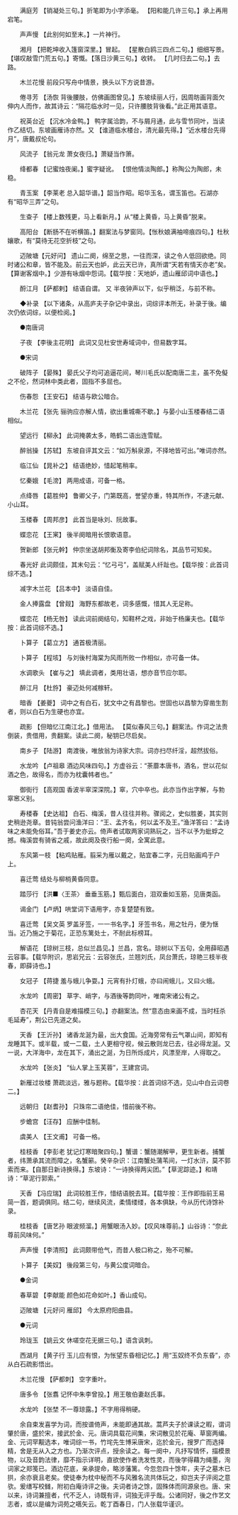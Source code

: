 <!-- { "loadSidebar": true } -->
　　满庭芳 【销凝处三句。】折笔即为小字添毫。 【阳和能几许三句。】承上再用宕笔。 

　　声声慢 【此别何如至末。】一片神行。 

　　湘月 【把乾坤收入篷窗深里。】冒起。 【星散白鸥三四点二句。】细细写景。 【堪叹敲雪门荒五句。】寄慨。【落日沙黄三句。】收转。 【几时归去二句。】去路。 

　　木兰花慢 前段只写舟中情景，换头以下方说昔游。 

　　倦寻芳 【汤恢 背後腰肢，仿佛画图曾见。】东坡续丽人行，因周昉画背面欠伸内人而作，故其诗云：“隔花临水时一见，只许腰肢背後看。”此正用其语意。 

　　祝英台近 【沉水冷金鸭。】 鸭字属洽韵，不与屑月通，此与雪节同叶，当读作乙结切。东坡画雁诗亦然。又 【谁道临水楼台，清光最先得。】“近水楼台先得月”，唐戴叔伦句。 

　　风流子 【翁元龙 萧女夜归。】萧疑当作箫。 

　　绛都春 【记蜜烛夜阑。】蜜字疑讹。 【恨他情淡陶郎。】称陶公为陶郎，未稳。 

　　青玉案 【李莱老 总入韶华谱。】韶当作昭。昭华玉名，谓玉笛也。石湖亦有“昭华三弄”之句。 

　　生查子 【楼上数残更，马上看新月。】从“楼上黄昏，马上黄昏”脱来。 

　　高阳台 【断肠不在听横笛。】翻案法与梦窗同。【怅秋娘满袖啼痕四句。】杜秋孃歌，有“莫待无花空折枝”之句。 

　　迈陂塘【元好问】 遗山二阕，绵至之思，一往而深，读之令人低回欲绝。同时诸公和章，皆不能及。前云天也妒，此云天已许，真所谓“天若有情天亦老”矣。【算谢客烟中。】少游有咏烟中怨词。【载华按：天地妒，遗山雁邱词中语也。】 

　　酹江月 【萨都剌】 结语自谓。 又 半夜钟声以下，似乎稍泛，与前不称。 

　　◆补录 【以下诸条，从高庐夫子杂记中录出，词综评本所无，补录于後。编次仍依词综，以便检阅。】 

　　●南唐词 

　　子夜 【李後主花明】 此词又见杜安世寿域词中，但易数字耳。 

　　●宋词 

　　破阵子 【晏殊】 晏氏父子均可追逼花间，琴川毛氏以配南唐二主，虽不免儗之不伦，然词林中类此者，固指不多屈也。 

　　伤春怨 【王安石】 结语与欧公暗合。 

　　木兰花 【张先 骊驹应亦解人情，欲出重城嘶不歇。】与晏小山玉楼春结二语相似。 

　　望远行 【柳永】 此词掩袭太多，皓鹤二语出连雪赋。 

　　醉翁操 【苏轼】 东坡自评其文云：“如万斛泉源，不择地皆可出。”唯词亦然。 

　　临江仙 【晁补之】 结语绝妙，惜起笔稍率。 

　　忆秦娥 【毛滂】 两用成语，可备一格。 

　　点绛唇 【葛胜仲】 鲁卿父子，门第既高，誉望亦重，特其所作，不逮元献、小山耳。 

　　玉楼春 【周邦彦】 此首当是咏刘、阮故事。 

　　蝶恋花 【王宷】 後半阕暗用长恨歌语意。 

　　贺新郎 【张元幹】 仲宗坐送胡邦衡及寄李伯纪词除名，其品节可知矣。 

　　春光好 此词颇佳，其末句云：“忆弓弓”，盖赋美人纤趾也。【载华按：此首词综不选。】 

　　减字木兰花 【吕本中】 淡语自佳。 

　　金人捧露盘 【曾觌】 海野东都故老，词多感慨，惜其人无足称。 

　　蝶恋花 【杨无咎】 读此词前阕结句，知鞋杯之戏，非始于杨廉夫也。【载华按：此首词综不选。】 

　　卜算子 【葛立方】 通首极清丽。 

　　卜算子 【程垓】 与刘後村海棠为风雨所败一作相似，亦可备一体。 

　　水调歌头 【崔与之】 填此调者，类用壮语，想亦音节应尔耶。 

　　醉江月 【杜斿】 豪迈处何减稼轩。 

　　暗香 【姜夔】 词中之有白石，犹文中之有昌黎也。世固也以昌黎为穿凿生割者，则以白石为生硬也亦宜。 

　　疏影 【但暗忆江南江北。】借用法。 【莫似春风三句。】翻案法。作词之法贵倒装，贵借用，贵翻案。读此二阕，秘钥已尽启矣。 

　　南乡子 【陆游】 南渡後，唯放翁为诗家大宗。词亦扫尽纤淫，超然拔俗。 

　　水龙吟 【卢祖皋 酒边风味四句。】方虚谷云：“荼蘼本唐书，酒名，世以花似酒之色，故得名，而亦为枕囊帏者也。” 

　　御街行 【高观国 香波半窣深深院。】窣，穴中卒也。此亦当作出字解，与勃窣窸义别。 

　　寿楼春 【史达祖】 白石、梅溪，昔人往往并称。骤阅之，史似胜姜，其实则史稍逊尧章。昔钝翁尝问渔洋曰：“王、孟齐名，何以孟不及王。”渔洋答曰：“孟诗味之未能免俗耳。”吾于姜史亦云。倚声者试取两家词熟玩之，当不以予为蚍蜉之撼。梅溪尝有骑省之戚，故此阕及夜行船一阕，全寓此意。 

　　东风第一枝 【粘鸡贴雁。翦采为雁以戴之，贴宜春二字，元日贴画鸡于户上。 

　　喜迁莺 结处与柳梢黄昏同意。 

　　踏莎行 【洪■〈王茶〉 垂垂玉筋。】甄后面白，泪双垂如玉筋，见唐类函。 

　　谒金门 【卢炳】哄堂词下语用字，亦复楚楚有致。 

　　喜迁莺 【吴文英 罗盖牙签，一一书名字。】牙签书名，用之牡丹，便为惬当。近乃施之于菊花，正恐东篱处士，不耐此标榜耳。 

　　解语花 【琼树三枝，总似兰昌见。】兰昌，宫名。琼树以下五句，全用薛昭遇云容事。【载华附识，思岩兄云：云容张氏，兰翘刘氏，凤台萧氏，琼艳三枝半夜春，即薛诗也。】 

　　女冠子 【蒋捷 羞与蛾儿争耍。】元宵有扑灯蛾，亦曰闹蛾儿，又曰火蛾。 

　　水龙吟 【周密】 草字、峭字，与酒後等韵同叶，唯南宋诸公有之。 

　　杏花天 【丹青自是难描模三句。】亦翻案法。然“意态由来画不成，当时枉杀毛延寿”，荆公已先道之矣。 

　　天香 【王沂孙】 诸香龙涎为最，出大食国。近海旁常有云气罩山间，即知有龙睡其下。或半载，或一二载，土人更相守视，候云散则龙已去，往必得龙涎。又一说，大洋海中，龙在其下，涌出之涎，为日所烁成片，风漂至岸，人得取之。 

　　水龙吟 【张炎】 “仙人掌上玉芙蓉”，王建宫词。 

　　新雁过妆楼 萧疏淡远，雅与题称。【载华按：此首词综不选，见山中白云词卷二。】 

　　远朝归 【赵耆孙】 只珠帘二语绝佳，惜前後不称。 

　　步蟾宫 【汪存】 应酬中佳制。 

　　虞美人 【王文甫】 可备一格。 

　　桂枝香 【李彭老 犹记灯寒暗聚四句。】蟹谱：蟹随潮解甲，更生新者。捕蟹者，纬萧承其流而障之，名蟹簖。癸辛杂识：江南蟹处蒲苇间，一灯水浒，莫不郭索而来。【自那日新诗换得。】东坡诗：“一诗换得两尖团。”【草泥踪迹。】和靖诗：“草泥行郭索。” 

　　天香 【冯应瑞】 此词较胜王作，惜结语脱去耳。【载华按：王作即指前王易简一首，题调俱同。结二句，继续风流，柔情缕缕，各本俱缺，今从历代诗馀补录。 

　　桂枝香 【唐艺孙 眼波频溜。】用蟹眼汤入妙。【叹风味尊前。】山谷诗：“奈此尊前风味何。” 

　　声声慢 【李清照】 此词颇带伧气，而昔人极口称之，殆不可解。 

　　卜算子 【美奴】 後段第三句，与黄公度词暗合。 

　　●金词 

　　春草碧 【李献能 颜色如花命如叶。】香山成句。 

　　迈陂塘 【元好问 雁邱】 今太原府阳曲县。 

　　●元词 

　　玲珑玉 【姚云文 休嗟空花无据三句。】语含讽刺。 

　　西湖月 【黄子行 玉儿应有恨，为怅望东昏相记忆。】用“玉奴终不负东昏”，亦从白石疏影悟出。 

　　木兰花慢 【萨都刺】 空字重叶。 

　　唐多令 【张翥 记怀中朱李曾投。】用王敬伯妻赵氏事。 

　　水龙吟 【张埜 不一尊琼露。】不字用得稍硬。 

　　余自束发喜学为词，而按谱倚声，未能即通其故。蒿芦夫子於课读之暇，谓词肇於唐，盛於宋，接武於金、元。唐词具载花间集，宋词散见於花庵、草窗两编。金、元词罕觏选本，唯词综一书，竹垞先生博采唐宋，迄於金元，搜罗广而选择精，舍是无从入之方也。乃渐次评点，授余读之。每一阕中，凡抒写情怀，描模景物，以及音韵法律，靡不指示详明，直欲使作者洗发性灵，而後学得藉为绳墨，洵词家之郑笺已。酒边花底，亲承提命，略涉藩篱。今忽忽四十馀年，夫子之墓木已拱，余亦衰且老矣。使徒奉为枕中秘而不与风雅名流共体玩之，抑岂夫子评阅之意欤。爰缮写校雠，附初白庵诗评之後。夫词者诗之馀，固殊体而同源泉也。唐、宋以来，诗词兼擅者，代不乏人，诗既有评，词独无评乎哉。公诸同好，後之作艺文志者，或以是编为词苑之嚆矢云。乾丁酉春日，门人张载华谨识。 

